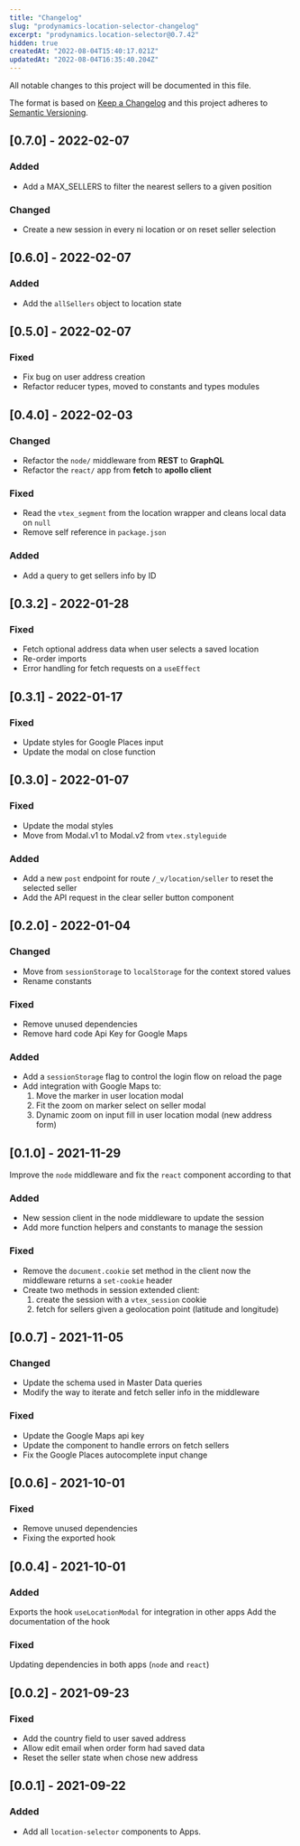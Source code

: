 ```yaml
---
title: "Changelog"
slug: "prodynamics-location-selector-changelog"
excerpt: "prodynamics.location-selector@0.7.42"
hidden: true
createdAt: "2022-08-04T15:40:17.021Z"
updatedAt: "2022-08-04T16:35:40.204Z"
---
```

All notable changes to this project will be documented in this file.

The format is based on [Keep a Changelog](http://keepachangelog.com/en/1.0.0/)
and this project adheres to [Semantic Versioning](http://semver.org/spec/v2.0.0.html).

## [0.7.0] - 2022-02-07
### Added
- Add a MAX_SELLERS to filter the nearest sellers to a given position
### Changed
- Create a new session in every ni location or on reset seller selection

## [0.6.0] - 2022-02-07
### Added
- Add the `allSellers` object to location state

## [0.5.0] - 2022-02-07
### Fixed
- Fix bug on user address creation
- Refactor reducer types, moved to constants and types modules

## [0.4.0] - 2022-02-03
### Changed
- Refactor the `node/` middleware from **REST** to **GraphQL**
- Refactor the `react/` app from **fetch** to **apollo client**

### Fixed
- Read the `vtex_segment` from the location wrapper and cleans local data on `null`
- Remove self reference in `package.json`

### Added
- Add a query to get sellers info by ID

## [0.3.2] - 2022-01-28
### Fixed
- Fetch optional address data when user selects a saved location
- Re-order imports
- Error handling for fetch requests on a `useEffect`

## [0.3.1] - 2022-01-17
### Fixed
- Update styles for Google Places input
- Update the modal on close function

## [0.3.0] - 2022-01-07
### Fixed
- Update the modal styles
- Move from Modal.v1 to Modal.v2 from `vtex.styleguide`
### Added
- Add a new `post` endpoint for route `/_v/location/seller` to reset the selected seller
- Add the API request in the clear seller button component

## [0.2.0] - 2022-01-04
### Changed
- Move from `sessionStorage` to `localStorage` for the context stored values
- Rename constants 

### Fixed
- Remove unused dependencies
- Remove hard code Api Key for Google Maps

### Added
- Add a `sessionStorage` flag to control the login flow on reload the page
- Add integration with Google Maps to: 
  1. Move the marker in user location modal
  2. Fit the zoom on marker select on seller modal
  3. Dynamic zoom on input fill in user location modal (new address form)

## [0.1.0] - 2021-11-29
Improve the `node` middleware and fix the `react` component according to that
### Added
- New session client in the node middleware to update the session
- Add more function helpers and constants to manage the session

### Fixed
- Remove the `document.cookie` set method in the client now the middleware returns a `set-cookie` header
- Create two methods in session extended client:
  1. create the session with a `vtex_session` cookie
  2. fetch for sellers given a geolocation point (latitude and longitude)

## [0.0.7] - 2021-11-05
### Changed
- Update the schema used in Master Data queries
- Modify the way to iterate and fetch seller info in the middleware

### Fixed
- Update the Google Maps api key
- Update the component to handle errors on fetch sellers
- Fix the Google Places autocomplete input change

## [0.0.6] - 2021-10-01
### Fixed
- Remove unused dependencies
- Fixing the exported hook

## [0.0.4] - 2021-10-01
### Added
Exports the hook `useLocationModal` for integration in other apps
Add the documentation of the hook

### Fixed
Updating dependencies in both apps (`node` and `react`)

## [0.0.2] - 2021-09-23
### Fixed
- Add the country field to user saved address
- Allow edit email when order form had saved data
- Reset the seller state when chose new address

## [0.0.1] - 2021-09-22
### Added
-   Add all `location-selector` components to Apps.